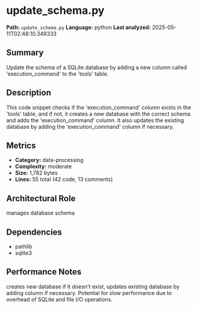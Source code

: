 # update_schema.py

**Path:** `update_schema.py`
**Language:** python
**Last analyzed:** 2025-05-11T02:48:10.349333

## Summary

Update the schema of a SQLite database by adding a new column called 'execution_command' to the 'tools' table.

## Description

This code snippet checks if the 'execution_command' column exists in the 'tools' table, and if not, it creates a new database with the correct schema and adds the 'execution_command' column. It also updates the existing database by adding the 'execution_command' column if necessary.

## Metrics

- **Category:** data-processing
- **Complexity:** moderate
- **Size:** 1,782 bytes
- **Lines:** 55 total (42 code, 13 comments)

## Architectural Role

manages database schema

## Dependencies

- pathlib
- sqlite3

## Performance Notes

creates new database if it doesn't exist, updates existing database by adding column if necessary. Potential for slow performance due to overhead of SQLite and file I/O operations.
